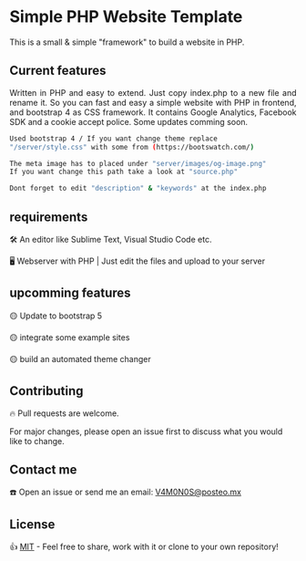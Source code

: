 # Simple PHP Website Template

This is a small & simple "framework" to build a website in PHP.

## Current features

<p align="justify">
  Written in PHP and easy to extend. Just copy index.php to a new file and rename it. So you can fast and easy a simple website with PHP in frontend, and bootstrap 4 as CSS framework. It contains Google Analytics, Facebook SDK and a cookie accept police. Some updates comming soon.
</p>

```bash
Used bootstrap 4 / If you want change theme replace 
"/server/style.css" with some from (https://bootswatch.com/)

The meta image has to placed under "server/images/og-image.png" 
If you want change this path take a look at "source.php"

Dont forget to edit "description" & "keywords" at the index.php
```

## requirements

🛠 An editor like Sublime Text, Visual Studio Code etc.

🖥 Webserver with PHP | Just edit the files and upload to your server

## upcomming features

🟡 Update to bootstrap 5

🟡 integrate some example sites

🟡 build an automated theme changer


## Contributing
🔥 Pull requests are welcome. 

For major changes, please open an issue first to discuss what you would like to change.

## Contact me
☎️ Open an issue or send me an email: V4M0N0S@posteo.mx 

## License
👍 [MIT](https://choosealicense.com/licenses/mit/) - Feel free to share, work with it or clone to your own repository!
